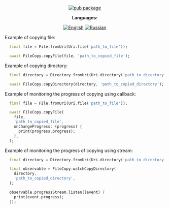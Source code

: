 <div align="center">

[![pub package](https://img.shields.io/pub/v/file_copy.svg?label=file_copy&color=blue)](https://pub.dev/packages/file_copy)

**Languages:**
  
[![English](https://img.shields.io/badge/Language-English-blue?style=?style=flat-square)](README.md)
[![Russian](https://img.shields.io/badge/Language-Russian-blue?style=?style=flat-square)](README.ru.md)

</div>

Example of copying file:

```dart
  final file = File.fromUri(Uri.file('path_to_file'));

  await FileCopy.copyFile(file, 'path_to_copied_file');
```

Example of copying directory:

```dart
  final directory = Directory.fromUri(Uri.directory('path_to_directory'));

  await FileCopy.copyDirectory(directory, 'path_to_copied_directory');
```

Example of monitoring the progress of copying using callback:

```dart
  final file = File.fromUri(Uri.file('path_to_file'));

  await FileCopy.copyFile(
    file,
    'path_to_copied_file',
    onChangeProgress: (progress) {
      print(progress.progress);
    },
  );
```

Example of monitoring the progress of copying using stream:

```dart
  final directory = Directory.fromUri(Uri.directory('path_to_directory'));

  final observable = FileCopy.watchCopyDirectory(
    directory,
    'path_to_copied_directory',
  );

  observable.progressStream.listen((event) {
    print(event.progress);
  });
```
